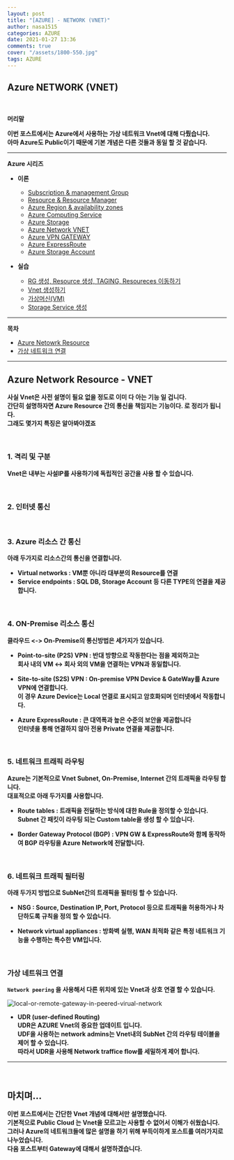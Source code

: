 ```yaml
---
layout: post
title: "[AZURE] - NETWORK (VNET)"
author: nasa1515
categories: AZURE
date: 2021-01-27 13:36
comments: true
cover: "/assets/1800-550.jpg"
tags: AZURE
---
```




## **Azure NETWORK (VNET)**


<br/>

**머리말**  
 
**이번 포스트에서는 Azure에서 사용하는 가상 네트워크 Vnet에 대해 다뤘습니다.  
아마 Azure도 Public이기 때문에 기본 개념은 다른 것들과 동일 할 것 같습니다.**

 
---

**Azure 시리즈**

* **이론**

    - [Subscription & management Group](https://nasa1515.github.io/azure/2021/01/21/azure.subscriptions.html)
    - [Resource & Resource Manager](https://nasa1515.github.io/azure/2021/01/22/azure-resoure.html)
    - [Azure Region & availability zones](https://nasa1515.github.io/azure/2021/01/22/azure.region.html)
    - [Azure Computing Service](https://nasa1515.github.io/azure/2021/01/25/azure.compute.html)
    - [Azure Storage](https://nasa1515.github.io/azure/2021/01/26/azure.storage.html)
    - [Azure Network VNET](https://nasa1515.github.io/azure/2021/01/26/azure-vnet.html)
    - [Azure VPN GATEWAY](https://nasa1515.github.io/azure/2021/01/27/Azure-VPN.html)
    - [Azure ExpressRoute](https://nasa1515.github.io/azure/2021/01/27/azure-expreroute.html)
    - [Azure Storage Account](https://nasa1515.github.io/azure/2021/02/08/storage2.html)


* **실습**

    - [RG 생성, Resource 생성, TAGING, Resoureces 이동하기](https://nasa1515.github.io/azure/2021/02/05/azure-resource2.html)
    - [Vnet 생성하기](https://nasa1515.github.io/azure/2021/02/05/vnet2.html)
    - [가상머신(VM)](https://nasa1515.github.io/azure/2021/02/08/VM2.html)
    - [Storage Service 생성](https://nasa1515.github.io/azure/2021/02/08/AZURE-Storageservice.html)

---

**목차**


- [Azure Netowrk Resource](#a1)
- [가상 네트워크 연결](#a2)

--- 

## **Azure Network Resource - VNET**   <a name="a1"></a>

**사실 Vnet은 사전 설명이 필요 없을 정도로 이미 다 아는 기능 일 겁니다.**  
**간단히 설명하자면 Azure Resource 간의 통신을 책임지는 기능이다. 로 정리가 됩니다.**  
**그래도 몇가지 특징은 알아봐야겠죠**

<br/>

### **1. 격리 및 구분** 
**Vnet은 내부는 사설IP를 사용하기에 독립적인 공간을 사용 할 수 있습니다.**  

<br/>

### **2. 인터넷 통신**  

<br/>

### **3. Azure 리소스 간 통신**  
**아래 두가지로 리소스간의 통신을 연결합니다.**  
* **Virtual networks : VM뿐 아니라 대부분의 Resource를 연결**
* **Service endpoints : SQL DB, Storage Account 등 다른 TYPE의 연결을 제공합니다.**


<br/>

### **4. ON-Premise 리소스 통신**  
**클라우드 <-> On-Premise의 통신방법은 세가지가 있습니다.**

* **Point-to-site (P2S) VPN : 반대 방향으로 작동한다는 점을 제외하고는  
회사 내의 VM <-> 회사 외의 VM을 연결하는 VPN과 동일합니다.**


* **Site-to-site (S2S) VPN : On-premise VPN Device & GateWay를 Azure VPN에 연결합니다.   
이 경우 Azure Device는 Local 연결로 표시되고 암호화되며 인터넷에서 작동합니다.**

* **Azure ExpressRoute : 큰 대역폭과 높은 수준의 보안을 제공합니다  
인터넷을 통해 연결하지 않아 전용 Private 연결을 제공합니다.** 

<br/>

### **5. 네트워크 트래픽 라우팅**  
**Azure는 기본적으로 Vnet Subnet, On-Premise, Internet 간의 트래픽을 라우팅 합니다.  
대표적으로 아래 두가지를 사용합니다.**  

* **Route tables : 트래픽을 전달하는 방식에 대한 Rule을 정의할 수 있습니다.  
Subnet 간 패킷이 라우팅 되는 Custom table을 생성 할 수 있습니다.**

* **Border Gateway Protocol (BGP) : VPN GW & ExpressRoute와 함께 동작하여 BGP 라우팅을 Azure Network에 전달합니다.**

<br/>


### **6. 네트워크 트래픽 필터링**

**아래 두가지 방법으로 SubNet간의 트래픽을 필터링 할 수 있습니다.**  

* **NSG : Source, Destination IP, Port, Protocol 등으로 트래픽을 허용하거나 차단하도록 규칙을 정의 할 수 있습니다.**  

* **Network virtual appliances : 방화벽 실행, WAN 최적화 같은 특정 네트워크 기능을 수행하는 특수한 VM입니다.**

<br/>


### **가상 네트워크 연결** <a name="a2"></a>

**``Network peering`` 을 사용해서 다른 위치에 있는 Vnet과 상호 연결 할 수 있습니다.**

![local-or-remote-gateway-in-peered-virual-network](https://user-images.githubusercontent.com/69498804/105928004-7c2bdc00-6088-11eb-8630-a63f6f8714f6.png)


* **UDR (user-defined Routing)**  
**UDR은 AZURE Vnet의 중요한 업데이트 입니다.**  
**UDF을 사용하는 network admins는 Vnet내의 SubNet 간의 라우팅 테이블을 제어 할 수 있습니다.**  
**따라서 UDR을 사용해 Network traffice flow를 세밀하게 제어 합니다.**

---



<br/>

## **마치며…**  


**이번 포스트에서는 간단한 Vnet 개념에 대해서만 설명했습니다.**  
**기본적으로 Public Cloud 는 Vnet을 모르고는 사용할 수 없어서 이해가 쉬웠습니다.**  
**그러나 Azure의 네트워크들에 많은 설명을 하기 위해 부득이하게 포스트를 여러가지로 나누었습니다.**  
**다음 포스트부터 Gateway에 대해서 설명하겠습니다.**


